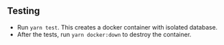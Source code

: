 ## Testing
* Run `yarn test`. This creates a docker container with isolated database.
* After the tests, run `yarn docker:down` to destroy the container.
